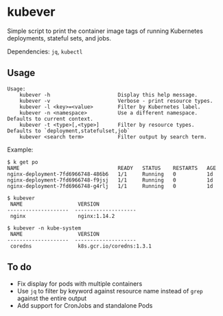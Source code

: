 # kubever
Simple script to print the container image tags of running Kubernetes deployments, stateful sets, and jobs.

Dependencies: `jq`, `kubectl`

## Usage
```
Usage:
    kubever -h                      Display this help message.
    kubever -v                      Verbose - print resource types.
    kubever -l <key>=<value>        Filter by Kubernetes label.
    kubever -n <namespace>          Use a different namespace.  Defaults to current context.
    kubever -t <type>[,<type>]      Filter by resource types.  Defaults to `deployment,statefulset,job`
    kubever <search term>           Filter output by search term.
```

Example:
```
$ k get po
NAME                                READY   STATUS    RESTARTS   AGE
nginx-deployment-7fd6966748-486b6   1/1     Running   0          1d
nginx-deployment-7fd6966748-f9jsj   1/1     Running   0          1d
nginx-deployment-7fd6966748-g4rlj   1/1     Running   0          1d

$ kubever
 NAME                  VERSION
--------------------  --------------------
 nginx                 nginx:1.14.2 

$ kubever -n kube-system
 NAME                  VERSION
--------------------  --------------------
 coredns               k8s.gcr.io/coredns:1.3.1
```

## To do
- Fix display for pods with multiple containers
- Use `jq` to filter by keyword against resource name instead of `grep` against the entire output
- Add support for CronJobs and standalone Pods

